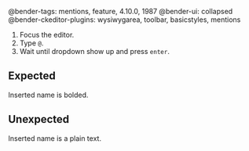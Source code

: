 @bender-tags: mentions, feature, 4.10.0, 1987
@bender-ui: collapsed
@bender-ckeditor-plugins: wysiwygarea, toolbar, basicstyles, mentions

1. Focus the editor.
1. Type `@`.
1. Wait until dropdown show up and press `enter`.

## Expected

Inserted name is bolded.

## Unexpected

Inserted name is a plain text.
